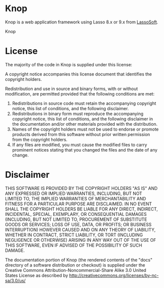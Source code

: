 Knop
====

Knop is a web application framework using Lasso 8.x or 9.x from [LassoSoft](http://www.lassosoft.com/).

Knop 


License
=======
The majority of the code in Knop is supplied under this license:

A copyright notice accompanies this license document that identifies the copyright holders.

Redistribution and use in source and binary forms, with or without modification, are permitted provided that the following conditions are met:

1. Redistributions in source code must retain the accompanying copyright notice, this list of conditions, and the following disclaimer.
2. Redistributions in binary form must reproduce the accompanying copyright notice, this list of conditions, and the following disclaimer in the documentation and/or other materials provided with the distribution.
3. Names of the copyright holders must not be used to endorse or promote products derived from this software without prior written permission from the copyright holders.
4. If any files are modified, you must cause the modified files to carry prominent notices stating that you changed the files and the date of any change.

Disclaimer
==========
THIS SOFTWARE IS PROVIDED BY THE COPYRIGHT HOLDERS "AS IS" AND ANY EXPRESSED OR IMPLIED WARRANTIES, INCLUDING, BUT NOT LIMITED TO, THE IMPLIED WARRANTIES OF MERCHANTABILITY AND FITNESS FOR A PARTICULAR PURPOSE ARE DISCLAIMED. IN NO EVENT SHALL THE COPYRIGHT HOLDERS BE LIABLE FOR ANY DIRECT, INDIRECT, INCIDENTAL, SPECIAL, EXEMPLARY, OR CONSEQUENTIAL DAMAGES (INCLUDING, BUT NOT LIMITED TO, PROCUREMENT OF SUBSTITUTE GOODS OR SERVICES; LOSS OF USE, DATA, OR PROFITS; OR BUSINESS INTERRUPTION) HOWEVER CAUSED AND ON ANY THEORY OF LIABILITY, WHETHER IN CONTRACT, STRICT LIABILITY, OR TORT (INCLUDING NEGLIGENCE OR OTHERWISE) ARISING IN ANY WAY OUT OF THE USE OF THIS SOFTWARE, EVEN IF ADVISED OF THE POSSIBILITY OF SUCH DAMAGE.

The documentation portion of Knop (the rendered contents of the
"docs" directory of a software distribution or checkout) is supplied
under the Creative Commons Attribution-Noncommercial-Share Alike 3.0
United States License as described by
<http://creativecommons.org/licenses/by-nc-sa/3.0/us/>